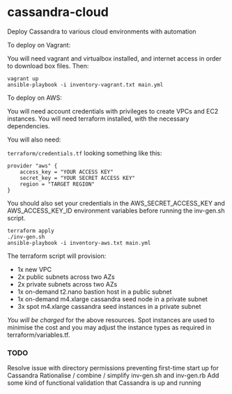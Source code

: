# cassandra-cloud
Deploy Cassandra to various cloud environments with automation

To deploy on Vagrant:

You will need vagrant and virtualbox installed, and internet access in order to download box files. Then:

    vagrant up
    ansible-playbook -i inventory-vagrant.txt main.yml

To deploy on AWS:

You will need account credentials with privileges to create VPCs and EC2 instances. You will need terraform installed, with the necessary dependencies.

You will also need:

`terraform/credentials.tf` looking something like this:

    provider "aws" {
        access_key = "YOUR ACCESS KEY"
        secret_key = "YOUR SECRET ACCESS KEY"
        region = "TARGET REGION"
    }

You should also set your credentials in the AWS_SECRET_ACCESS_KEY and AWS_ACCESS_KEY_ID environment variables before running the inv-gen.sh script.

    terraform apply
    ./inv-gen.sh
    ansible-playbook -i inventory-aws.txt main.yml

The terraform script will provision:

- 1x new VPC
- 2x public subnets across two AZs
- 2x private subnets across two AZs
- 1x on-demand t2.nano bastion host in a public subnet
- 1x on-demand m4.xlarge cassandra seed node in a private subnet
- 3x spot m4.xlarge cassandra seed instances in a private subnet

*You will be charged* for the above resources. Spot instances are used to minimise the cost and you may adjust the instance types as required in terraform/variables.tf.

### TODO

Resolve issue with directory permissions preventing first-time start up for Cassandra
Rationalise / combine / simplify inv-gen.sh and inv-gen.rb
Add some kind of functional validation that Cassandra is up and running
